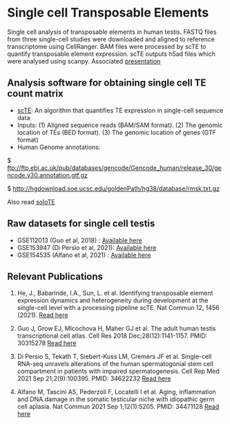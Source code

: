 # Single cell Transposable Elements
Single cell analysis of transposable elements in human testis. FASTQ files from three single-cell studies were downloaded and aligned to reference transcriptome using CellRanger. BAM files were processed by scTE to quantify transposable element expression. scTE outputs h5ad files which were analysed using scanpy. Associated [presentation](https://drive.google.com/file/d/1P4Bcr2zwv9hPBDHBhuz9w714YH6IkNo2/view)

## Analysis software for obtaining single cell TE count matrix
- [scTE](https://github.com/JiekaiLab/scTE): An algorithm that quantifies TE expression in single-cell sequence data 
- Inputs: (1) Aligned sequence reads (BAM/SAM format). (2) The genomic location of TEs (BED format). (3) The genomic location of genes (GTF format)
- Human Genome annotations:
  
$ ftp://ftp.ebi.ac.uk/pub/databases/gencode/Gencode_human/release_30/gencode.v30.annotation.gtf.gz

$ http://hgdownload.soe.ucsc.edu/goldenPath/hg38/database/rmsk.txt.gz

Also read [soloTE](https://github.com/bvaldebenitom/SoloTE)


## Raw datasets for single cell testis 
- GSE112013 (Guo et al, 2018)      : [Available here](https://www.ncbi.nlm.nih.gov/geo/query/acc.cgi?acc=GSE120508)
- GSE153947 (Di Persio et al, 2021): [Available here](https://www.ncbi.nlm.nih.gov/geo/query/acc.cgi?acc=GSE153947)
- GSE154535 (Alfano et al, 2021)   : [Available here](https://www.ncbi.nlm.nih.gov/geo/query/acc.cgi?acc=GSE154535)

## Relevant Publications
1. He, J., Babarinde, I.A., Sun, L. et al. Identifying transposable element expression dynamics and heterogeneity during development at the single-cell level with a processing pipeline scTE. Nat Commun 12, 1456 (2021). [Read here](https://doi.org/10.1038/s41467-021-21808-x)

2. Guo J, Grow EJ, Mlcochova H, Maher GJ et al. The adult human testis transcriptional cell atlas. Cell Res 2018 Dec;28(12):1141-1157. PMID: 30315278 [Read here](https://doi.org/10.1038/s41422-018-0099-2)

3. Di Persio S, Tekath T, Siebert-Kuss LM, Cremers JF et al. Single-cell RNA-seq unravels alterations of the human spermatogonial stem cell compartment in patients with impaired spermatogenesis. Cell Rep Med 2021 Sep 21;2(9):100395. PMID: 34622232 [Read here](https://doi.org/10.1016/j.xcrm.2021.100395)

4. Alfano M, Tascini AS, Pederzoli F, Locatelli I et al. Aging, inflammation and DNA damage in the somatic testicular niche with idiopathic germ cell aplasia. Nat Commun 2021 Sep 1;12(1):5205. PMID: 34471128 [Read here](https://doi.org/10.1038/s41467-021-25544-0)
